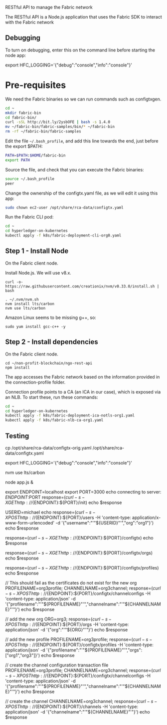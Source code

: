 RESTful API to manage the Fabric network

The RESTful API is a Node.js application that uses the Fabric SDK to interact with the Fabric network

## Debugging
To turn on debugging, enter this on the command line before starting the node app:

export HFC_LOGGING='{"debug":"console","info":"console"}'


# Pre-requisites
We need the Fabric binaries so we can run commands such as configtxgen.

```bash
cd ~
mkdir fabric-bin
cd fabric-bin/
curl -sSL http://bit.ly/2ysbOFE | bash -s 1.4.0
mv ~/fabric-bin/fabric-samples/bin/* ~/fabric-bin
rm -rf ~/fabric-bin/fabric-samples
```

Edit the file `~/.bash_profile`, and add this line towards the end, just before the export $PATH:

```bash
PATH=$PATH:$HOME/fabric-bin
export PATH
```

Source the file, and check that you can execute the Fabric binaries:

```bash
source ~/.bash_profile 
peer
```

Change the ownership of the configtx.yaml file, as we will edit it using this app:

```bash
sudo chown ec2-user /opt/share/rca-data/configtx.yaml
```

Run the Fabric CLI pod:

```bash
cd ~
cd hyperledger-on-kubernetes
kubectl apply -f k8s/fabric-deployment-cli-org0.yaml     
```
## Step 1 - Install Node
On the Fabric client node.

Install Node.js. We will use v8.x.

```
curl -o- https://raw.githubusercontent.com/creationix/nvm/v0.33.0/install.sh | bash
```

```
. ~/.nvm/nvm.sh
nvm install lts/carbon
nvm use lts/carbon
```

Amazon Linux seems to be missing g++, so:

```
sudo yum install gcc-c++ -y
```

## Step 2 - Install dependencies
On the Fabric client node.

```
cd ~/non-profit-blockchain/ngo-rest-api
npm install
```


The app accesses the Fabric network based on the information provided in the connection-profile folder.

Connection profile points to a CA (an ICA in our case), which is exposed via an NLB. To start these, run these commands:

```bash
cd ~
cd hyperledger-on-kubernetes
kubectl apply -f k8s/fabric-deployment-ica-notls-org1.yaml 
kubectl apply -f k8s/fabric-nlb-ca-org1.yaml
```

## Testing

cp /opt/share/rca-data/configtx-orig.yaml /opt/share/rca-data/configtx.yaml

export HFC_LOGGING='{"debug":"console","info":"console"}'

nvm use lts/carbon

node app.js &

export ENDPOINT=localhost
export PORT=3000
echo connecting to server: $ENDPOINT:$PORT
response=$(curl -s -X GET http://${ENDPOINT}:${PORT}/init)
echo $response

USERID=michael
echo
response=$(curl -s -X POST http://${ENDPOINT}:${PORT}/users -H 'content-type: application/x-www-form-urlencoded' -d '{"username":"'"${USERID}"'","org":"org1"}')
echo $response

response=$(curl -s -X GET http://${ENDPOINT}:${PORT}/configtx)
echo $response

response=$(curl -s -X GET http://${ENDPOINT}:${PORT}/configtx/orgs)  
echo $response

response=$(curl -s -X GET http://${ENDPOINT}:${PORT}/configtx/profiles)  
echo $response

// This should fail as the certificates do not exist for the new org
PROFILENAME=org3profile;
CHANNELNAME=org3channel;
response=$(curl -s -X POST http://${ENDPOINT}:${PORT}/configtx/channelconfigs -H 'content-type: application/json' -d '{"profilename":"'"${PROFILENAME}"'","channelname":"'"${CHANNELNAME}"'"}')
echo $response

// add the new org
ORG=org3;
response=$(curl -s -X POST http://${ENDPOINT}:${PORT}/orgs -H 'content-type: application/json' -d '{"org":"'"${ORG}"'"}')
echo $response

// add the new profile
PROFILENAME=org3profile;
response=$(curl -s -X POST http://${ENDPOINT}:${PORT}/configtx/profiles -H 'content-type: application/json' -d '{"profilename":"'"${PROFILENAME}"'","orgs":["org1","org3"]}')
echo $response

// create the channel configuration transaction file
PROFILENAME=org3profile;
CHANNELNAME=org3channel;
response=$(curl -s -X POST http://${ENDPOINT}:${PORT}/configtx/channelconfigs -H 'content-type: application/json' -d '{"profilename":"'"${PROFILENAME}"'","channelname":"'"${CHANNELNAME}"'"}')
echo $response

// create the channel
CHANNELNAME=org3channel;
response=$(curl -s -X POST http://${ENDPOINT}:${PORT}/channels -H 'content-type: application/json' -d '{"channelname":"'"${CHANNELNAME}"'"}')
echo $response

